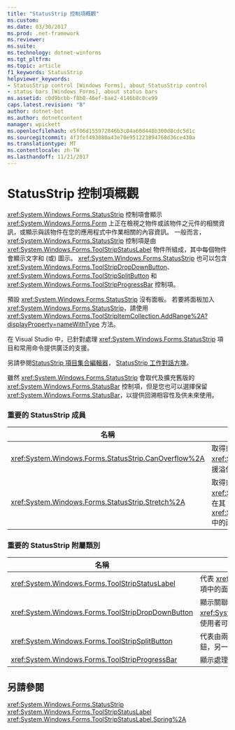 ```yaml
---
title: "StatusStrip 控制項概觀"
ms.custom: 
ms.date: 03/30/2017
ms.prod: .net-framework
ms.reviewer: 
ms.suite: 
ms.technology: dotnet-winforms
ms.tgt_pltfrm: 
ms.topic: article
f1_keywords: StatusStrip
helpviewer_keywords:
- StatusStrip control [Windows Forms], about StatusStrip control
- status bars [Windows Forms], about status bars
ms.assetid: c0d9bcbb-f8b8-46ef-bae2-4146b8c8ce99
caps.latest.revision: "8"
author: dotnet-bot
ms.author: dotnetcontent
manager: wpickett
ms.openlocfilehash: e5f06d155972846b3c04a60d448b300d8cdc5d1c
ms.sourcegitcommit: 4f3fef493080a43e70e951223894768d36ce430a
ms.translationtype: MT
ms.contentlocale: zh-TW
ms.lasthandoff: 11/21/2017
---
```

# <a name="statusstrip-control-overview"></a>StatusStrip 控制項概觀
<xref:System.Windows.Forms.StatusStrip> 控制項會顯示 <xref:System.Windows.Forms.Form> 上正在檢視之物件或該物件之元件的相關資訊，或顯示與該物件在您的應用程式中作業相關的內容資訊。 一般而言，<xref:System.Windows.Forms.StatusStrip> 控制項是由 <xref:System.Windows.Forms.ToolStripStatusLabel> 物件所組成，其中每個物件會顯示文字和 (或) 圖示。 <xref:System.Windows.Forms.StatusStrip> 也可以包含 <xref:System.Windows.Forms.ToolStripDropDownButton>、<xref:System.Windows.Forms.ToolStripSplitButton> 和 <xref:System.Windows.Forms.ToolStripProgressBar> 控制項。  
  
 預設 <xref:System.Windows.Forms.StatusStrip> 沒有面板。 若要將面板加入 <xref:System.Windows.Forms.StatusStrip>，請使用 <xref:System.Windows.Forms.ToolStripItemCollection.AddRange%2A?displayProperty=nameWithType> 方法。  
  
 在 Visual Studio 中，已針對處理 <xref:System.Windows.Forms.StatusStrip> 項目和常用命令提供廣泛的支援。  
  
 另請參閱[StatusStrip 項目集合編輯器](http://msdn.microsoft.com/library/ms233631\(v=vs.110\))， [StatusStrip 工作對話方塊](http://msdn.microsoft.com/library/ms233642\(v=vs.110\))。  
  
 雖然 <xref:System.Windows.Forms.StatusStrip> 會取代及擴充舊版的 <xref:System.Windows.Forms.StatusBar> 控制項，但是您也可以選擇保留 <xref:System.Windows.Forms.StatusBar>，以提供回溯相容性及供未來使用。  
  
### <a name="important-statusstrip-members"></a>重要的 StatusStrip 成員  
  
|名稱|說明|  
|----------|-----------------|  
|<xref:System.Windows.Forms.StatusStrip.CanOverflow%2A>|取得或設定值，表示 <xref:System.Windows.Forms.StatusStrip> 是否支援溢位功能。|  
|<xref:System.Windows.Forms.StatusStrip.Stretch%2A>|取得或設定值，表示 <xref:System.Windows.Forms.StatusStrip> 是否會在其 <xref:System.Windows.Forms.ToolStripContainer> 中的兩端之間自動縮放。|  
  
### <a name="important-statusstrip-companion-classes"></a>重要的 StatusStrip 附屬類別  
  
|名稱|說明|  
|----------|-----------------|  
|<xref:System.Windows.Forms.ToolStripStatusLabel>|代表 <xref:System.Windows.Forms.StatusStrip> 控制項中的面板。|  
|<xref:System.Windows.Forms.ToolStripDropDownButton>|顯示關聯的 <xref:System.Windows.Forms.ToolStripDropDown>，使用者可從中選取單一項目。|  
|<xref:System.Windows.Forms.ToolStripSplitButton>|代表由兩個部分組成的控制項，其中一部分是標準按鈕，另一部分是下拉式功能表。|  
|<xref:System.Windows.Forms.ToolStripProgressBar>|顯示處理序的完成狀態。|  
  
## <a name="see-also"></a>另請參閱  
 <xref:System.Windows.Forms.StatusStrip>  
 <xref:System.Windows.Forms.ToolStripStatusLabel>  
 <xref:System.Windows.Forms.ToolStripStatusLabel.Spring%2A>
